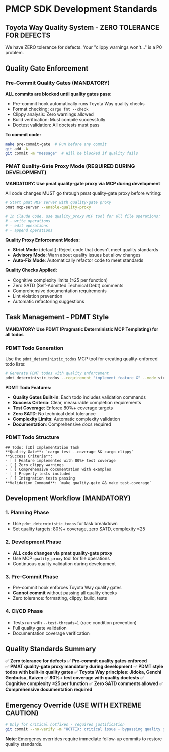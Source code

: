 # PMCP SDK Development Standards

## Toyota Way Quality System - ZERO TOLERANCE FOR DEFECTS

We have ZERO tolerance for defects. Your "clippy warnings won't..." is a P0 problem.

## Quality Gate Enforcement

### Pre-Commit Quality Gates (MANDATORY)
**ALL commits are blocked until quality gates pass:**
- Pre-commit hook automatically runs Toyota Way quality checks
- Format checking: `cargo fmt --check`  
- Clippy analysis: Zero warnings allowed
- Build verification: Must compile successfully
- Doctest validation: All doctests must pass

**To commit code:**
```bash
make pre-commit-gate  # Run before any commit
git add -A
git commit -m "message"  # Will be blocked if quality fails
```

### PMAT Quality-Gate Proxy Mode (REQUIRED DURING DEVELOPMENT)

**MANDATORY: Use pmat quality-gate proxy via MCP during development**

All code changes MUST go through pmat quality-gate proxy before writing:

```bash
# Start pmat MCP server with quality-gate proxy
pmat mcp-server --enable-quality-proxy

# In Claude Code, use quality_proxy MCP tool for all file operations:
# - write operations
# - edit operations  
# - append operations
```

**Quality Proxy Enforcement Modes:**
- **Strict Mode** (default): Reject code that doesn't meet quality standards
- **Advisory Mode**: Warn about quality issues but allow changes
- **Auto-Fix Mode**: Automatically refactor code to meet standards

**Quality Checks Applied:**
- Cognitive complexity limits (≤25 per function)
- Zero SATD (Self-Admitted Technical Debt) comments
- Comprehensive documentation requirements
- Lint violation prevention
- Automatic refactoring suggestions

## Task Management - PDMT Style

**MANDATORY: Use PDMT (Pragmatic Deterministic MCP Templating) for all todos**

### PDMT Todo Generation
Use the `pdmt_deterministic_todos` MCP tool for creating quality-enforced todo lists:

```bash
# Generate PDMT todos with quality enforcement
pdmt_deterministic_todos --requirement "implement feature X" --mode strict --coverage-target 80
```

**PDMT Todo Features:**
- **Quality Gates Built-in**: Each todo includes validation commands
- **Success Criteria**: Clear, measurable completion requirements  
- **Test Coverage**: Enforce 80%+ coverage targets
- **Zero SATD**: No technical debt tolerance
- **Complexity Limits**: Automatic complexity validation
- **Documentation**: Comprehensive docs required

### PDMT Todo Structure
```
## Todo: [ID] Implementation Task
**Quality Gate**: `cargo test --coverage && cargo clippy`
**Success Criteria**: 
- [ ] Feature implemented with 80%+ test coverage
- [ ] Zero clippy warnings
- [ ] Comprehensive documentation with examples
- [ ] Property tests included
- [ ] Integration tests passing
**Validation Command**: `make quality-gate && make test-coverage`
```

## Development Workflow (MANDATORY)

### 1. Planning Phase
- Use `pdmt_deterministic_todos` for task breakdown
- Set quality targets: 80%+ coverage, zero SATD, complexity ≤25

### 2. Development Phase  
- **ALL code changes via pmat quality-gate proxy**
- Use MCP `quality_proxy` tool for file operations
- Continuous quality validation during development

### 3. Pre-Commit Phase
- Pre-commit hook enforces Toyota Way quality gates
- **Cannot commit** without passing all quality checks
- Zero tolerance: formatting, clippy, build, tests

### 4. CI/CD Phase
- Tests run with `--test-threads=1` (race condition prevention)
- Full quality gate validation
- Documentation coverage verification

## Quality Standards Summary

✅ **Zero tolerance for defects**
✅ **Pre-commit quality gates enforced**  
✅ **PMAT quality-gate proxy mandatory during development**
✅ **PDMT style todos with built-in quality gates**
✅ **Toyota Way principles: Jidoka, Genchi Genbutsu, Kaizen**
✅ **80%+ test coverage with quality doctests**
✅ **Cognitive complexity ≤25 per function**
✅ **Zero SATD comments allowed**
✅ **Comprehensive documentation required**

## Emergency Override (USE WITH EXTREME CAUTION)
```bash
# Only for critical hotfixes - requires justification
git commit --no-verify -m "HOTFIX: critical issue - bypassing quality gates"
```

**Note**: Emergency overrides require immediate follow-up commits to restore quality standards.